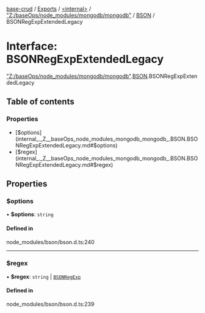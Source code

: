 [base-crud](../README.md) / [Exports](../modules.md) / [\<internal\>](../modules/internal_.md) / ["Z:/baseOps/node\_modules/mongodb/mongodb"](../modules/internal_._Z__baseOps_node_modules_mongodb_mongodb_.md) / [BSON](../modules/internal_._Z__baseOps_node_modules_mongodb_mongodb_.BSON.md) / BSONRegExpExtendedLegacy

# Interface: BSONRegExpExtendedLegacy

["Z:/baseOps/node\_modules/mongodb/mongodb"](../modules/internal_._Z__baseOps_node_modules_mongodb_mongodb_.md).[BSON](../modules/internal_._Z__baseOps_node_modules_mongodb_mongodb_.BSON.md).BSONRegExpExtendedLegacy

## Table of contents

### Properties

- [$options](internal_._Z__baseOps_node_modules_mongodb_mongodb_.BSON.BSONRegExpExtendedLegacy.md#$options)
- [$regex](internal_._Z__baseOps_node_modules_mongodb_mongodb_.BSON.BSONRegExpExtendedLegacy.md#$regex)

## Properties

### $options

• **$options**: `string`

#### Defined in

node_modules/bson/bson.d.ts:240

___

### $regex

• **$regex**: `string` \| [`BSONRegExp`](../classes/internal_._Z__baseOps_node_modules_mongodb_mongodb_.BSON.BSONRegExp.md)

#### Defined in

node_modules/bson/bson.d.ts:239
